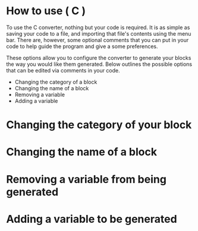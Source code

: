 # How to use ( C )

To use the C converter, nothing but your code is required. It is as simple as saving your code to a file, and importing that file's contents using the menu bar. There are, however, some optional comments that you can put in your code to help guide the program and give a some preferences.

These options allow you to configure the converter to generate your blocks the way you would like them generated. Below outlines the possible options that can be edited via comments in your code.

- Changing the category of a block
- Changing the name of a block
- Removing a variable
- Adding a variable

# Changing the category of your block

# Changing the name of a block

# Removing a variable from being generated

# Adding a variable to be generated
